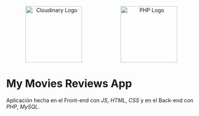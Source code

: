 <div align="center" style="height:150px;display:flex;justify-content:space-around;align-items:center;">
<img align="center" width="150" src="https://res.cloudinary.com/testingman/image/upload/v1555941384/samples/cloudinary-logo-vector.svg" alt="Cloudinary Logo">
<img align="center" width="150" src="https://www.php.net/images/logos/php-logo.svg" alt="PHP Logo">
</div>

# My Movies Reviews App

Aplicación hecha en el Front-end con _JS_, _HTML_, _CSS_ y en el Back-end con _PHP_, _MySQL_.